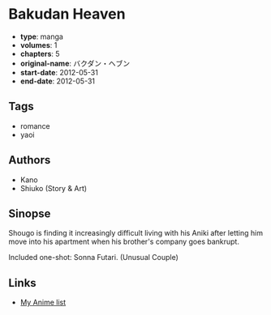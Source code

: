 # Bakudan Heaven

-   **type**: manga
-   **volumes**: 1
-   **chapters**: 5
-   **original-name**: バクダン・ヘブン
-   **start-date**: 2012-05-31
-   **end-date**: 2012-05-31

## Tags

-   romance
-   yaoi

## Authors

-   Kano
-   Shiuko (Story & Art)

## Sinopse

Shougo is finding it increasingly difficult living with his Aniki after letting him move into his apartment when his brother's company goes bankrupt.

Included one-shot: Sonna Futari. (Unusual Couple)

## Links

-   [My Anime list](https://myanimelist.net/manga/49663/Bakudan_Heaven)
